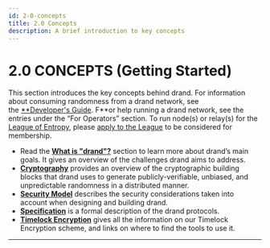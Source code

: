 ```yaml
---
id: 2-0-concepts
title: 2.0 Concepts
description: A brief introduction to key concepts
---
```

# 2.0 CONCEPTS (Getting Started)

This section introduces the key concepts behind drand. For information about consuming randomness from a drand network, see the [**Developer's Guide](../dev-guide/3-0-dev-guide). F**or help running a drand network, see the entries under the “For Operators” section. To run node(s) or relay(s) for the [League of Entropy](https://leagueofentropy.org), please [apply to the League](https://docs.google.com/forms/d/e/1FAIpQLSfGwiSz2_gq6NHo3MGyJyH4_GKv_TcY1YmbwkctKlCh5aVToA/viewform?usp=sf_link) to be considered for membership.

- Read the [**What is "drand"?**](../about/1-0-about) section to learn more about drand’s main goals.  It gives an overview of the challenges drand aims to address.
- [**Cryptography**](2-1-concepts-cryptography) provides an overview of the cryptographic building blocks that drand uses to generate publicly-verifiable, unbiased, and unpredictable randomness in a distributed manner.
- [**Security Model**](2-2-concepts-security-model) describes the security considerations taken into account when designing and building drand.
- [**Specification**](2-3-concepts-specification) is a formal description of the drand protocols.
- [**Timelock Encryption**](2-4-concepts-timelock-encryption) gives all the information on our Timelock Encryption scheme, and links on where to find the tools to use it.

---